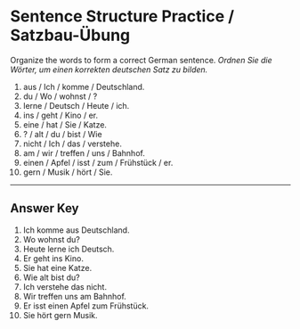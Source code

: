 # Sentence Structure Practice / Satzbau-Übung

Organize the words to form a correct German sentence.
*Ordnen Sie die Wörter, um einen korrekten deutschen Satz zu bilden.*

1. aus / Ich / komme / Deutschland.
2. du / Wo / wohnst / ?
3. lerne / Deutsch / Heute / ich.
4. ins / geht / Kino / er.
5. eine / hat / Sie / Katze.
6. ? / alt / du / bist / Wie
7. nicht / Ich / das / verstehe.
8. am / wir / treffen / uns / Bahnhof.
9. einen / Apfel / isst / zum / Frühstück / er.
10. gern / Musik / hört / Sie.

---

## Answer Key

1. Ich komme aus Deutschland.
2. Wo wohnst du?
3. Heute lerne ich Deutsch.
4. Er geht ins Kino.
5. Sie hat eine Katze.
6. Wie alt bist du?
7. Ich verstehe das nicht.
8. Wir treffen uns am Bahnhof.
9. Er isst einen Apfel zum Frühstück.
10. Sie hört gern Musik.

